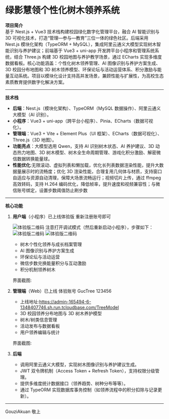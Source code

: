 # 绿影慧领个性化树木领养系统

**项目简介**  
基于 Nest.js + Vue3 技术栈构建校园绿化数字化管理平台，融合 AI 智能识别与 3D 可视化技术，打造“管理—参与—教育”三位一体的绿色社区。后端采用 Nest.js 模块化架构（TypeORM + MySQL），集成阿里云通义大模型实现树木智能识别与养护建议；前端基于 Vue3 + uni-app 开发跨平台小程序和管理系统系统，结合 Three.js 构建 3D 校园地图与养护教学场景，通过 ECharts 实现多维度数据看板。核心功能涵盖：个性化树木领养管理、AI 图像识别与养护方案生成、3D 校园分布地图和 3D 树木领养模型、环保论坛与活动运营体系、积分激励与能量互动系统。项目以模块化设计支持高并发场景，兼顾性能与扩展性，为高校生态素质教育提供数字化解决方案。

---

**技术栈**

- **后端**：Nest.js（模块化架构）、TypeORM（MySQL 数据操作）、阿里云通义大模型（AI 识别）。
- **小程序**：Vue3 + uni-app（跨平台小程序）、Pinia、ECharts（数据可视化）。
- **管理端**：Vue3 + Vite + Element Plus（UI 框架）、ECharts（数据可视化）、Three.js（3D 地图）。
- **功能亮点**：大模型选用 Qwen，支持 AI 识别树木状态、AI 养护建议、3D 动态热力地图、3D 树木模型、树木全生命周期管理、游戏化积分激励、解密微信数据转换能量球。
- **性能优化**:无限滚动、虚拟列表和懒加载，优化长列表数据渲染性能，提升大数据量展示时的流畅度；优化 3D 渲染性能，合理复用几何体与材质，支持窗口自适应与资源自动清理，保障大场景流畅运行；视频切片上传，通过 ffmpeg 高效转码，支持 H.264 编码优化，降低帧率，提升速度和视频兼容性；与微信账号绑定，设置步数阈值防止刷步数

---

**核心功能**

1. **用户端**（小程序）已上线体验版 重新注册账号即可

   ![体验版二维码](https://youke1.picui.cn/s1/2025/08/21/68a72fd19211e.png)
   注意打开调试模式（然后重新启动小程序），步骤如下：
   ![体验版二维码](https://youke1.picui.cn/s1/2025/08/21/68a72fd1b424f.png)
   ![体验版二维码](https://youke1.picui.cn/s1/2025/08/21/68a7308181905.jpeg)

   - 树木个性化领养与成长档案管理
   - AI 图像识别与养护方案生成
   - 环保论坛与活动运营
   - 微信步数兑换能量积分与互动激励
   - 积分机制领养树木

   界面截图:

2. **管理端**（Web）已上线 体验账号 GucTree 123456

   - 上线地址:https://admin-165494-6-1348407746.sh.run.tcloudbase.com/TreeModel
   - 3D 校园领养分布地图与 3D 树木养护模型
   - 树木/树类信息管理
   - 活动发布与数据看板
   - 用户领养编辑与统计

   界面截图:

3. **后端**

   - 调用阿里云通义大模型，实现树木图像识别与养护建议生成。
   - JWT 双令牌机制（Access Token + Refresh Token），支持权限分级管理。
   - 提供多维度统计数据接口（领养趋势、树种分布等等）。
   - 通过 TypeORM 实现数据库事务控制（如领养流程中的积分扣除与记录更新）。

---

GouziAkuan 敬上
